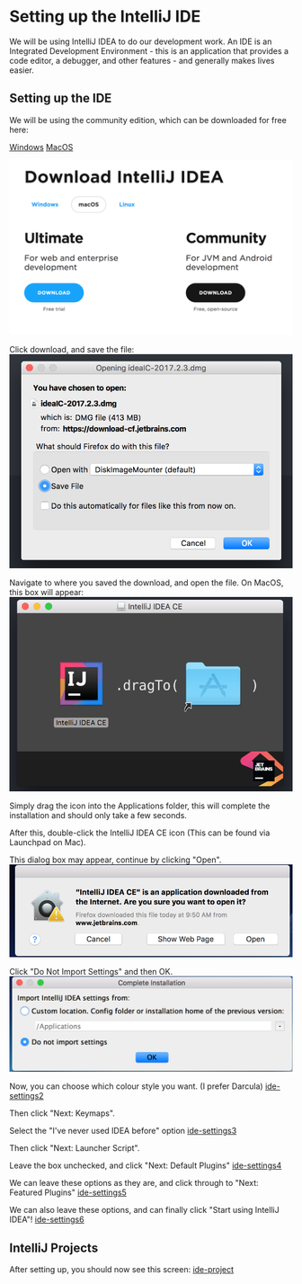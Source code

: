 # Setting up the IntelliJ IDE

We will be using IntelliJ IDEA to do our development work. An IDE is an Integrated Development Environment - this is an application that provides a code editor, a debugger, and other features - and generally makes lives easier.

## Setting up the IDE

We will be using the community edition, which can be downloaded for free here:

[Windows](https://www.jetbrains.com/idea/download/#section=windows)
[MacOS](https://www.jetbrains.com/idea/download/#section=mac)

![ide-download](assets/intellij-setup/ide-download.png)

Click download, and save the file:
![ide-download2](assets/intellij-setup/ide-download2.png)

Navigate to where you saved the download, and open the file.
On MacOS, this box will appear:
![ide-install](assets/intellij-setup/ide-install.png)

Simply drag the icon into the Applications folder, this will complete the installation and should only take a few seconds.

After this, double-click the IntelliJ IDEA CE icon (This can be found via Launchpad on Mac).

This dialog box may appear, continue by clicking "Open".
![ide-install2](assets/intellij-setup/ide-install2.png)

Click "Do Not Import Settings" and then OK.
![ide-settings](assets/intellij-setup/ide-settings.png)

Now, you can choose which colour style you want. (I prefer Darcula)
[ide-settings2](assets/intellij-setup/ide-settings2.png)

Then click "Next: Keymaps".

Select the "I've never used IDEA before" option
[ide-settings3](assets/intellij-setup/ide-settings3.png)

Then click "Next: Launcher Script".

Leave the box unchecked, and click "Next: Default Plugins"
[ide-settings4](assets/intellij-setup/ide-settings4.png)

We can leave these options as they are, and click through to "Next: Featured Plugins"
[ide-settings5](assets/intellij-setup/ide-settings5.png)

We can also leave these options, and can finally click "Start using IntelliJ IDEA"!
[ide-settings6](assets/intellij-setup/ide-settings6.png)

## IntelliJ Projects

After setting up, you should now see this screen:
[ide-project](assets/intellij-setup/ide-project.png)
